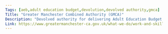 ```yaml
---
Tags: [aeb,adult education budget,devolution,devolved authority,gmca]
Title: "Greater Manchester Combined Authority (GMCA)"
Description: "Devolved authority for delivering Adult Education Budget."
Link: https://www.greatermanchester-ca.gov.uk/what-we-do/work-and-skills/adult-education-budget/
---
```

